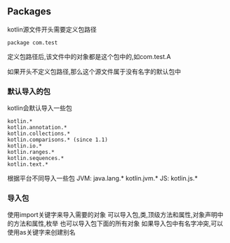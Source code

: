 ## Packages

kotlin源文件开头需要定义包路径

	package com.test
定义包路径后,该文件中的对象都是这个包中的,如com.test.A

如果开头不定义包路径,那么这个源文件属于没有名字的默认包中

### 默认导入的包
kotlin会默认导入一些包

	kotlin.*
	kotlin.annotation.*
	kotlin.collections.*
	kotlin.comparisons.* (since 1.1)
	kotlin.io.*
	kotlin.ranges.*
	kotlin.sequences.*
	kotlin.text.*

根据平台不同导入一些包
	JVM:
		java.lang.*
		kotlin.jvm.*
	JS:
		kotlin.js.*

### 导入包
使用import关键字来导入需要的对象
可以导入包,类,顶级方法和属性,对象声明中的方法和属性,枚举
也可以导入包下面的所有对象
如果导入包中有名字冲突,可以使用as关键字来创建别名




